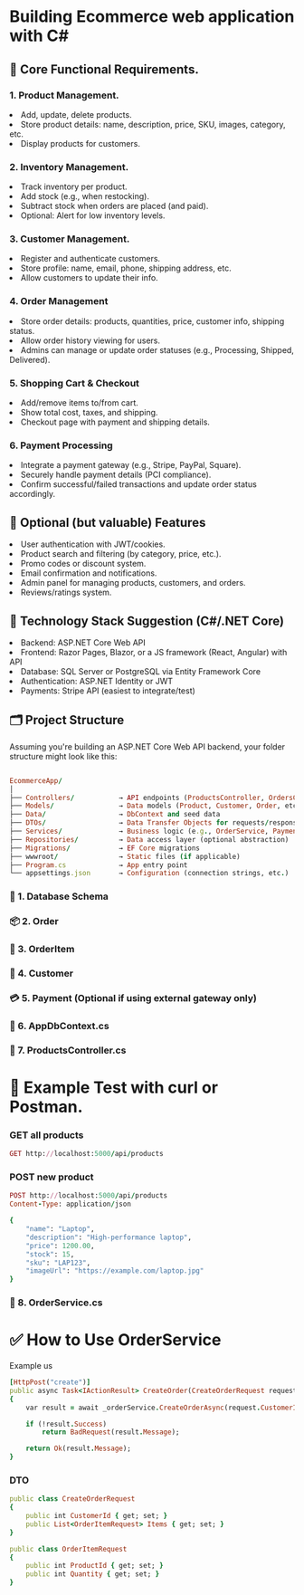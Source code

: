 # Building Ecommerce web application with C#

## 🔧 Core Functional Requirements.

### 1. Product Management.
 
<li>Add, update, delete products.

<li>Store product details: name, description, price, SKU, images, category, etc.

<li>Display products for customers. 

### 2. Inventory Management.

<li>Track inventory per product.

<li>Add stock (e.g., when restocking).

<li>Subtract stock when orders are placed (and paid).

<li>Optional: Alert for low inventory levels.

### 3. Customer Management.

<li>Register and authenticate customers.

<li>Store profile: name, email, phone, shipping address, etc.

<li>Allow customers to update their info.

### 4. Order Management

<li>Store order details: products, quantities, price, customer info, shipping status.

<li>Allow order history viewing for users.

<li>Admins can manage or update order statuses (e.g., Processing, Shipped, Delivered).

### 5. Shopping Cart & Checkout

<li>Add/remove items to/from cart.

<li>Show total cost, taxes, and shipping.

<li>Checkout page with payment and shipping details.

### 6. Payment Processing

<li>Integrate a payment gateway (e.g., Stripe, PayPal, Square).

<li>Securely handle payment details (PCI compliance).

<li>Confirm successful/failed transactions and update order status accordingly.

## 📂 Optional (but valuable) Features

<li>User authentication with JWT/cookies.

<li>Product search and filtering (by category, price, etc.).

<li>Promo codes or discount system.

<li>Email confirmation and notifications.

<li>Admin panel for managing products, customers, and orders.

<li>Reviews/ratings system.

## 🧱 Technology Stack Suggestion (C#/.NET Core)

<li>Backend: ASP.NET Core Web API

<li>Frontend: Razor Pages, Blazor, or a JS framework (React, Angular) with API

<li>Database: SQL Server or PostgreSQL via Entity Framework Core

<li>Authentication: ASP.NET Identity or JWT

<li>Payments: Stripe API (easiest to integrate/test)

## 🗂️ Project Structure

Assuming you're building an ASP.NET Core Web API backend, your folder structure might look like this:
```ruby

EcommerceApp/
│
├── Controllers/           → API endpoints (ProductsController, OrdersController, etc.)
├── Models/                → Data models (Product, Customer, Order, etc.)
├── Data/                  → DbContext and seed data
├── DTOs/                  → Data Transfer Objects for requests/responses
├── Services/              → Business logic (e.g., OrderService, PaymentService)
├── Repositories/          → Data access layer (optional abstraction)
├── Migrations/            → EF Core migrations
├── wwwroot/               → Static files (if applicable)
├── Program.cs             → App entry point
└── appsettings.json       → Configuration (connection strings, etc.)
```
### 🧩 1. Database Schema
### 📦 2. Order
### 📄 3. OrderItem
### 👤 4. Customer
### 💳 5. Payment (Optional if using external gateway only)
### 🔗 6. AppDbContext.cs
### 🧾 7. ProductsController.cs

# 🧪 Example Test with curl or Postman.

### GET all products
```ruby
GET http://localhost:5000/api/products
```
### POST new product

```ruby
POST http://localhost:5000/api/products
Content-Type: application/json

{
    "name": "Laptop",
    "description": "High-performance laptop",
    "price": 1200.00,
    "stock": 15,
    "sku": "LAP123",
    "imageUrl": "https://example.com/laptop.jpg"
}
```
### 🧩 8. OrderService.cs

# ✅ How to Use OrderService

Example us

```ruby
[HttpPost("create")]
public async Task<IActionResult> CreateOrder(CreateOrderRequest request)
{
    var result = await _orderService.CreateOrderAsync(request.CustomerId, request.Items);

    if (!result.Success)
        return BadRequest(result.Message);

    return Ok(result.Message);
}
```
### DTO

```ruby
public class CreateOrderRequest
{
    public int CustomerId { get; set; }
    public List<OrderItemRequest> Items { get; set; }
}

public class OrderItemRequest
{
    public int ProductId { get; set; }
    public int Quantity { get; set; }
}
```
